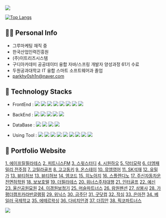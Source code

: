 ### 
<img src="https://capsule-render.vercel.app/api?type=waving&height=300&color=gradient&text=Welcom%20to%20MIN%20GitHub" />

[![Top Langs](https://github-readme-stats.vercel.app/api/top-langs/?username=parkhy0sh1n&theme=merko)](https://github.com/anuraghazra/github-readme-stats)

## 🙋‍♂️ Personal Info
- 그루마케팅 재직 중
- 한국산업인력진흥원
- (주)이트리즈시스템 
- 구디아카데미 공공데이터 융합 자바/스프링 개발자 양성과정 61기 수료
- 두원공과대학교 IT 융합 스마트 소프트웨어과 졸업
- parkhy0sh1n@naver.com

## 🔨 Technology Stacks
- FrontEnd : <span><img src="https://img.shields.io/badge/HTML-e34f26?style=flat&logo=html5&logoColor=white"/></span>
<span><img src="https://img.shields.io/badge/CSS-1572b6?style=flat&logo=css3&logoColor=white"/></span>
<span><img src="https://img.shields.io/badge/Sass-cc6699?style=flat&logo=sass&logoColor=white"/></span>
<span><img src="https://img.shields.io/badge/JavaScript-dbab09?style=flat&logo=javascript&logoColor=white"/></span>
<span><img src="https://img.shields.io/badge/jQuery-0769ad?style=flat&logo=jquery&logoColor=white"/></span>
<span><img src="https://img.shields.io/badge/Vue.js-4FC08D?style=flat-square&logo=Vue.js&logoColor=white"/></span>
<span><img src="https://img.shields.io/badge/React-61DAFB?style=flat-square&logo=react&logoColor=white"/></span>
<span><img src="https://img.shields.io/badge/Bootstrap-7952B3?style=flat&logo=bootstrap&logoColor=white"/></span>

- BackEnd : <span><img src="https://img.shields.io/badge/Java-007396?style=flat-square&logo=java&logoColor=white"/></span>
<span><img src="https://img.shields.io/badge/Spring-6DB33F?style=flat-square&logo=spring&logoColor=white"/></span>
<span><img src="https://img.shields.io/badge/JSON-000000?style=flat-square&logo=json&logoColor=white"/></span>
<span><img src="https://img.shields.io/badge/Node.js-339933?style=flat-square&logo=nodedotjs&logoColor=white"/></span>
<span><img src="https://img.shields.io/badge/php-777BB4?style=flat-square&logo=php&logoColor=white"/></span>

- DataBase : <span><img src="https://img.shields.io/badge/ORACLE-F80000?style=flat-square&logo=oracle&logoColor=white"/></span>
<span><img src="https://img.shields.io/badge/MySQL-4479A1?style=flat-square&logo=MySQL&logoColor=white"/></span>
<span><img src="https://img.shields.io/badge/MariaDB-003545?style=flat-square&logo=mariaDB&logoColor=white"/></span>
<span><img src="https://img.shields.io/badge/MongoDB-47A248?style=flat-square&logo=mongodb&logoColor=white"/></span>

- Using Tool : <span><img src="https://img.shields.io/badge/Eclipse%20IDE-2C2255?style=flat-square&logo=eclipseide&logoColor=white"/></span>
<span><img src="https://img.shields.io/badge/Visual Studio Code-007ACC?style=flat-square&logo=Visual Studio Code&logoColor=white"/></span>
<span><img src="https://img.shields.io/badge/Figma-F24E1E?style=flat-square&logo=figma&logoColor=white"/></span>
<span><img src="https://img.shields.io/badge/Adobe Photoshop-31A8FF?style=flat-square&logo=adobephotoshop&logoColor=white"/></span>
<span><img src="https://img.shields.io/badge/Adobe Illustrator-FF9A00?style=flat-square&logo=adobeillustrator&logoColor=white"/></span>
<span><img src="https://img.shields.io/badge/Postman-FF6C37?style=flat-square&logo=postman&logoColor=white"/></span>
<span><img src="https://img.shields.io/badge/Blender-E87D0D?style=flat-square&logo=blender&logoColor=white"/></span>
<span><img src="https://img.shields.io/badge/Docker-2496ED?style=flat&logo=docker&logoColor=white"/></span>
<span><img src="https://img.shields.io/badge/GitHub-181717?style=flat&logo=github&logoColor=white"/></span>


## 📝 Portfolio Website
<a href="http://aprilpilates.com/">1. 에이프릴필라테스</a>
<a href="https://fitness-fm.com/">2. 피트니스FM</a>
<a href="https://sweetstudy.co.kr/index.php">3. 스윗스터디</a>
<a href="http://www.coolhao.co.kr/">4. 시원하오</a>
<a href="http://www.drmorak.com/">5. 닥터모락</a>
<a href="https://themfamilyjeonju.imweb.me/">6. 더엠패밀리 전주점</a>
<a href="https://www.고릴라골프.com/">7. 고릴라골프</a>
<a href="https://www.gogodk.com/">8. 고고동키</a>
<a href="https://www.onstay.kr/">9. 온스테이</a>
<a href="https://mumenglish.com/guide/">10. 뮤엠영어</a>
<a href="http://xn--vk1bo0k7odj4dwpa.km114.kr/">11. SK석재</a>
<a href="https://yumilka.kr/">12. 유밀가</a>
<a href="https://www.beautyhub.co.kr/">13. 뷰티허브</a>
<a href="https://www.beautyhub.co.kr/">13. 뷰티허브</a>
<a href="https://www.m-code.co.kr/">14. 엠코드</a>
<a href="http://www.hinoaji.co.kr/main.php/">15. 히노아지</a>
<a href="http://splendino.com/">16. 스플렌디노</a>
<a href="http://www.zushincar.co.kr/">17. 주신자동차운전면허학원</a>
<a href="http://www.bobohotel.net/">18. 보보호텔</a>
<a href="http://www.dhcpilates.co.kr/main">19. 더필라테스</a>
<a href="https://www.winnersparking.co.kr/">20. 위너스주차대행</a>
<a href="http://intergolf.kr/">21. 인터골프</a>
<a href="http://www.yesindiet.com/v2/index.php/">22. 예신</a>
<a href="http://www.ulsanpark.org/index.php/">23. 울산공원묘원</a>
<a href="https://www.leehac.com/">24. 이경원보청기</a>
<a href="https://www.musclepartners.kr/">25. 머슬파트너스</a>
<a href="http://www.dkryouwongi.co.kr/">26. 람원펜션</a>
<a href="http://www.sambongsa.com/">27. 삼봉사</a>
<a href="https://www.gpthecamp.co.kr/">28. 가평더캠프카라반글램핑</a>
<a href="https://www.winix.com/">29. 위닉스</a>
<a href="https://keumjudan.com/">30. 금주단</a>
<a href="https://www.guud.com/">31. 굿닷컴</a>
<a href="https://www.zaksim.co.kr/">32. 작심</a>
<a href="http://emjun.com/">33. 은마전</a>
<a href="https://valor.co.kr/">34. 베일러 국제학교</a>
<a href="https://valor.co.kr/">35. 에떼르왁싱</a>
<a href="https://davich.com/">36. 다비치안경</a>
<a href="http://www.thejiban.co.kr/">37. 더집안</a>
<a href="https://www.pickko.co.kr/">38. 픽코파트너스</a>

<img src="https://capsule-render.vercel.app/api?type=waving&height=180&color=gradient&text=Thank%20you%20for%20visiting&section=footer" />

